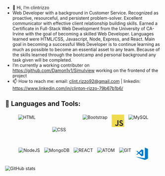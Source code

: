 - 👋 Hi, I’m clintrizzo
- Web Developer with a background in Customer Service. Recognized as proactive, resourceful, and persistent problem-solver. Excellent communicator with effective client         relationship building skills. Earned a Certificate in Full-Stack Web Development from the University of CA-Irvine with the goal of becoming a skilled Web Developer. Languages learned were HTML/CSS, Javascript, Node, Express, and React. Main goal in becoming a successful Web Developer is to continue learning as much as possible to become an essential asset to any team. Because of the skills learned through the bootcamp and personal background any task given will be completed.
- I’m currently a working contributer on https://github.com/Damon1v1/Simulview working on the frontend of the project
- 📫 How to reach me: email: clint.rizzo92@gmail.com | linkedin: https://www.linkedin.com/in/clinton-rizzo-79b67b1b6/

## 🧰 Languages and Tools:
<p align="center">
<img src="https://image.freepik.com/free-icon/html-file-with-code-symbol_318-45756.jpg" alt="HTML" height="40" style="vertical-align:top; margin:5px">
<img src="https://c1.klipartz.com/pngpicture/980/312/sticker-png-html-logo-css3-javascript-web-design-css-grid-layout-html5-electric-blue-symbol.png" alt="CSS" height="40" style="vertical-align:top; margin:45px">
<img src="https://tse2.mm.bing.net/th?id=OIP.GQ1CUtFYAi8c2b-pThbpJQHaGF&pid=Api&P=0&w=211&h=174" alt="Bootstrap" height="40" style="vertical-align:top; margin:5px">
<img src="https://raw.githubusercontent.com/github/explore/80688e429a7d4ef2fca1e82350fe8e3517d3494d/topics/javascript/javascript.png" alt="Javascript" height="40" style="vertical-align:top; margin:5px">
<img src="https://pngimg.com/uploads/mysql/mysql_PNG29.png" alt="MySQL" height="40" style="vertical-align:top; margin:5px">
<img src="https://res.cloudinary.com/practicaldev/image/fetch/s--_QMQU86---/c_imagga_scale,f_auto,fl_progressive,h_420,q_auto,w_1000/https://dev-to-uploads.s3.amazonaws.com/i/6dnng3pre04xxdebia1g.png" alt="NodeJS" height="40" style="vertical-align:top; margin:5px"> 
<img src="https://florencefennel.co.in/image/cache/catalog/florencefennel/MangoDB-1000x1000.jpg" alt="MongoDB" height="40" style="vertical-align:top; margin:5px">
<img src="https://upload.wikimedia.org/wikipedia/commons/thumb/a/a7/React-icon.svg/1200px-React-icon.svg.png" alt="REACT" height="40" style="vertical-align:top; margin:5px">
<img src="https://tse2.mm.bing.net/th?id=OIP.Xf-cqG_M8hgQydXsePMomQAAAA&pid=Api&P=0&w=300&h=300" alt="ATOM" height="40" style="vertical-align:top; margin:5px">
<img src="https://tse2.mm.bing.net/th?id=OIP.c2Bm6fTdMYk3uRQpBZU5tAHaHY&pid=Api&P=0&w=300&h=300" alt="GIT" height="40" style="vertical-align:top; margin:5px"> 
<img src="https://raw.githubusercontent.com/github/explore/80688e429a7d4ef2fca1e82350fe8e3517d3494d/topics/visual-studio-code/visual-studio-code.png" alt="VS Code" height="40" style="vertical-align:top; margin:5px">
</p>

![GitHub stats](https://github-readme-stats.vercel.app/api?username=clintrizzo&show_icons=true&theme=tokyonight)




<!---
clintrizzo/clintrizzo is a ✨ special ✨ repository because its `README.md` (this file) appears on your GitHub profile.
You can click the Preview link to take a look at your changes.
--->
